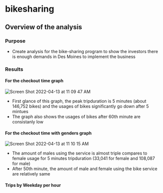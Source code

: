# bikesharing
## Overview of the analysis
### Purpose
  - Create analysis for the bike-sharing program to show the investors there is enough demands in Des Moines to implement the business
### Results
#### For the checkout time graph
 
  ![Screen Shot 2022-04-13 at 11 09 47 AM](https://user-images.githubusercontent.com/63434761/163244427-778d9c65-7ba7-4ce4-af20-f350cb9517ef.png)
  
  - First glance of this graph, the peak tripduration is 5 minutes (about 146,752 bikes) and the usages of bikes significantly go down after 5 mintues
  - The graph also shows the usages of bikes after 60th minute are consistanly low

#### For the checkout time with genders graph

  ![Screen Shot 2022-04-13 at 11 10 15 AM](https://user-images.githubusercontent.com/63434761/163247268-06ca25e3-24b4-42d1-884d-ec401b5beaa2.png)

  - The amount of males using the service is almost triple compares to female usage for 5 minutes tripduration (33,041 for female and 108,087 for male)
  - After 50th minute, the amount of male and female using the bike service are relatively same

#### Trips by Weekday per hour

  
